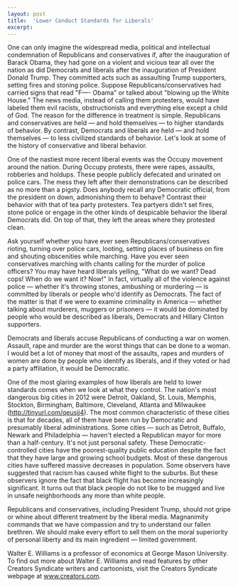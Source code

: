 ```yaml
---
layout: post
title:  'Lower Conduct Standards for Liberals'
excerpt:
---
```




One can only imagine the widespread media, political and intellectual condemnation of Republicans and conservatives if, after the inauguration of Barack Obama, they had gone on a violent and vicious tear all over the nation as did Democrats and liberals after the inauguration of President Donald Trump. They committed acts such as assaulting Trump supporters, setting fires and stoning police. Suppose Republicans/conservatives had carried signs that read "F—- Obama" or talked about "blowing up the White House." The news media, instead of calling them protesters, would have labeled them evil racists, obstructionists and everything else except a child of God. The reason for the difference in treatment is simple. Republicans and conservatives are held — and hold themselves — to higher standards of behavior. By contrast, Democrats and liberals are held — and hold themselves — to less civilized standards of behavior. Let's look at some of the history of conservative and liberal behavior.

One of the nastiest more recent liberal events was the Occupy movement around the nation. During Occupy protests, there were rapes, assaults, robberies and holdups. These people publicly defecated and urinated on police cars. The mess they left after their demonstrations can be described as no more than a pigsty. Does anybody recall any Democratic official, from the president on down, admonishing them to behave? Contrast their behavior with that of tea party protesters. Tea partyers didn't set fires, stone police or engage in the other kinds of despicable behavior the liberal Democrats did. On top of that, they left the areas where they protested clean.

Ask yourself whether you have ever seen Republicans/conservatives rioting, turning over police cars, looting, setting places of business on fire and shouting obscenities while marching. Have you ever seen conservatives marching with chants calling for the murder of police officers? You may have heard liberals yelling, "What do we want? Dead cops! When do we want it? Now!" In fact, virtually all of the violence against police — whether it's throwing stones, ambushing or murdering — is committed by liberals or people who'd identify as Democrats. The fact of the matter is that if we were to examine criminality in America — whether talking about murderers, muggers or prisoners — it would be dominated by people who would be described as liberals, Democrats and Hillary Clinton supporters.

Democrats and liberals accuse Republicans of conducting a war on women. Assault, rape and murder are the worst things that can be done to a woman. I would bet a lot of money that most of the assaults, rapes and murders of women are done by people who identify as liberals, and if they voted or had a party affiliation, it would be Democratic.

One of the most glaring examples of how liberals are held to lower standards comes when we look at what they control. The nation's most dangerous big cities in 2012 were Detroit, Oakland, St. Louis, Memphis, Stockton, Birmingham, Baltimore, Cleveland, Atlanta and Milwaukee (http://tinyurl.com/qeusjj4). The most common characteristic of these cities is that for decades, all of them have been run by Democratic and presumably liberal administrations. Some cities — such as Detroit, Buffalo, Newark and Philadelphia — haven't elected a Republican mayor for more than a half-century. It's not just personal safety. These Democratic-controlled cities have the poorest-quality public education despite the fact that they have large and growing school budgets. Most of these dangerous cities have suffered massive decreases in population. Some observers have suggested that racism has caused white flight to the suburbs. But these observers ignore the fact that black flight has become increasingly significant. It turns out that black people do not like to be mugged and live in unsafe neighborhoods any more than white people.



Republicans and conservatives, including President Trump, should not gripe or whine about different treatment by the liberal media. Magnanimity commands that we have compassion and try to understand our fallen brethren. We should make every effort to sell them on the moral superiority of personal liberty and its main ingredient — limited government.

Walter E. Williams is a professor of economics at George Mason University. To find out more about Walter E. Williams and read features by other Creators Syndicate writers and cartoonists, visit the Creators Syndicate webpage at www.creators.com.
